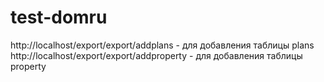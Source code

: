 # test-domru
http://localhost/export/export/addplans - для добавления таблицы plans
http://localhost/export/export/addproperty - для добавления таблицы property
